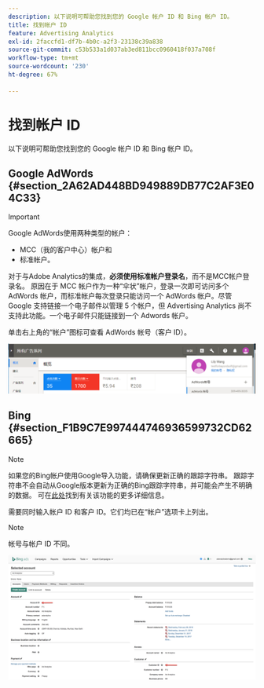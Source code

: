 ```yaml
---
description: 以下说明可帮助您找到您的 Google 帐户 ID 和 Bing 帐户 ID。
title: 找到帐户 ID
feature: Advertising Analytics
exl-id: 2faccfd1-df7b-4b0c-a2f3-23138c39a838
source-git-commit: c53b533a1d037ab3ed811bcc0960418f037a708f
workflow-type: tm+mt
source-wordcount: '230'
ht-degree: 67%

---
```


# 找到帐户 ID

以下说明可帮助您找到您的 Google 帐户 ID 和 Bing 帐户 ID。

## Google AdWords {#section_2A62AD448BD949889DB77C2AF3E04C33}

>[!IMPORTANT]
>
>Google AdWords使用两种类型的帐户：
>
>- MCC（我的客户中心）帐户和
>- 标准帐户。
>
>对于与Adobe Analytics的集成，**必须使用标准帐户登录名**，而不是MCC帐户登录名。 原因在于 MCC 帐户作为一种“伞状”帐户，登录一次即可访问多个 AdWords 帐户，而标准帐户每次登录只能访问一个 AdWords 帐户。尽管 Google 支持链接一个电子邮件以管理 5 个帐户，但 Advertising Analytics 尚不支持此功能。一个电子邮件只能链接到一个 Adwords 帐户。

单击右上角的“帐户”图标可查看 AdWords 帐号（客户 ID）。

![](assets/google_account.png)

## Bing {#section_F1B9C7E997444746936599732CD62665}

>[!NOTE]
>
>如果您的Bing帐户使用Google导入功能，请确保更新正确的跟踪字符串。 跟踪字符串不会自动从Google版本更新为正确的Bing跟踪字符串，并可能会产生不明确的数据。 可在[此处](https://help.ads.microsoft.com/apex/index/3/en/50851/)找到有关该功能的更多详细信息。

需要同时输入帐户 ID 和客户 ID。它们均已在“帐户”选项卡上列出。

>[!NOTE]
>
>帐号与帐户 ID 不同。

![](assets/bing_id.png)
